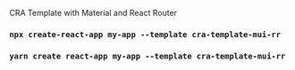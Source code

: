 CRA Template with Material and React Router

### `npx create-react-app my-app --template cra-template-mui-rr`

### `yarn create react-app my-app --template cra-template-mui-rr`
